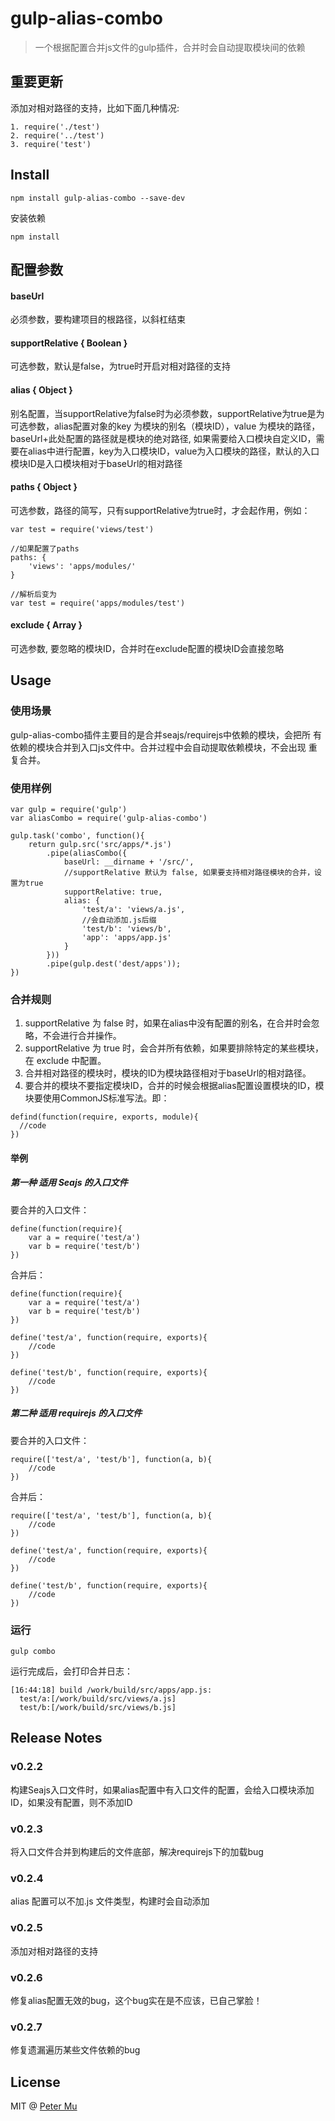 # gulp-alias-combo

> 一个根据配置合并js文件的gulp插件，合并时会自动提取模块间的依赖

## 重要更新

添加对相对路径的支持，比如下面几种情况:

```
1. require('./test')
2. require('../test')
3. require('test')
```

## Install

```
npm install gulp-alias-combo --save-dev
```

安装依赖

```
npm install
```

## 配置参数

#### baseUrl

必须参数，要构建项目的根路径，以斜杠结束

#### supportRelative { Boolean }

可选参数，默认是false，为true时开启对相对路径的支持

#### alias { Object }

别名配置，当supportRelative为false时为必须参数，supportRelative为true是为可选参数，alias配置对象的key 为模块的别名（模块ID），value 为模块的路径，baseUrl+此处配置的路径就是模块的绝对路径, 如果需要给入口模块自定义ID，需要在alias中进行配置，key为入口模块ID，value为入口模块的路径，默认的入口模块ID是入口模块相对于baseUrl的相对路径


#### paths { Object  }

可选参数，路径的简写，只有supportRelative为true时，才会起作用，例如：

```
var test = require('views/test')

//如果配置了paths
paths: {
    'views': 'apps/modules/'
}

//解析后变为
var test = require('apps/modules/test')
```

#### exclude { Array }

可选参数, 要忽略的模块ID，合并时在exclude配置的模块ID会直接忽略

## Usage

### 使用场景

gulp-alias-combo插件主要目的是合并seajs/requirejs中依赖的模块，会把所
有依赖的模块合并到入口js文件中。合并过程中会自动提取依赖模块，不会出现
重复合并。

### 使用样例

```
var gulp = require('gulp')
var aliasCombo = require('gulp-alias-combo')
    
gulp.task('combo', function(){
    return gulp.src('src/apps/*.js')
        .pipe(aliasCombo({
            baseUrl: __dirname + '/src/',
            //supportRelative 默认为 false, 如果要支持相对路径模块的合并，设置为true
            supportRelative: true,
            alias: {
                'test/a': 'views/a.js',
                //会自动添加.js后缀
                'test/b': 'views/b',
                'app': 'apps/app.js'
            }
        }))
        .pipe(gulp.dest('dest/apps'));
})
```

### 合并规则

1. supportRelative 为 false 时，如果在alias中没有配置的别名，在合并时会忽略，不会进行合并操作。
2. supportRelative 为 true 时，会合并所有依赖，如果要排除特定的某些模块，在 exclude 中配置。
3. 合并相对路径的模块时，模块的ID为模块路径相对于baseUrl的相对路径。
4. 要合并的模块不要指定模块ID，合并的时候会根据alias配置设置模块的ID，模块要使用CommonJS标准写法。即：
```
defind(function(require, exports, module){
  //code
})
```
#### 举例

##### 第一种  适用 Seajs 的入口文件

要合并的入口文件：

```
define(function(require){
    var a = require('test/a')
    var b = require('test/b')
})
```
合并后：

```
define(function(require){
    var a = require('test/a')
    var b = require('test/b')
})

define('test/a', function(require, exports){
    //code
})

define('test/b', function(require, exports){
    //code
})
```

##### 第二种  适用 requirejs 的入口文件

要合并的入口文件：

```
require(['test/a', 'test/b'], function(a, b){
    //code
})
```
合并后：

```
require(['test/a', 'test/b'], function(a, b){
    //code
})

define('test/a', function(require, exports){
    //code
})

define('test/b', function(require, exports){
    //code
})
```

### 运行
```
gulp combo
```
运行完成后，会打印合并日志：
```
[16:44:18] build /work/build/src/apps/app.js:
  test/a:[/work/build/src/views/a.js]
  test/b:[/work/build/src/views/b.js]
```

## Release Notes

### v0.2.2

构建Seajs入口文件时，如果alias配置中有入口文件的配置，会给入口模块添加ID，如果没有配置，则不添加ID

### v0.2.3

将入口文件合并到构建后的文件底部，解决requirejs下的加载bug

### v0.2.4

alias 配置可以不加.js 文件类型，构建时会自动添加

### v0.2.5

添加对相对路径的支持

### v0.2.6

修复alias配置无效的bug，这个bug实在是不应该，已自己掌脸！

### v0.2.7

修复遗漏遍历某些文件依赖的bug

## License

MIT @ [Peter Mu](https://github.com/PeterMu)


